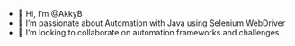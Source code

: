 - 👋 Hi, I’m @AkkyB
- 👀 I’m passionate about Automation with Java using Selenium WebDriver 
- 💞️ I’m looking to collaborate on automation frameworks and challenges

<!---
AkkyB/AkkyB is a ✨ special ✨ repository because its `README.md` (this file) appears on your GitHub profile.
You can click the Preview link to take a look at your changes.
--->
